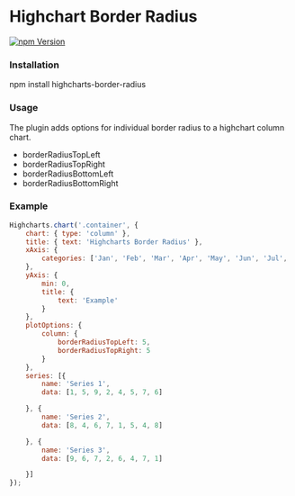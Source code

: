 # Highchart Border Radius

[![npm Version](https://img.shields.io/npm/v/highcharts-border-radius.svg)](https://www.npmjs.com/package/highcharts-border-radius)

### Installation
npm install highcharts-border-radius

### Usage
The plugin adds options for individual border radius to a highchart column chart.

* borderRadiusTopLeft
* borderRadiusTopRight
* borderRadiusBottomLeft
* borderRadiusBottomRight

### Example
```javascript
Highcharts.chart('.container', {
	chart: { type: 'column' },
	title: { text: 'Highcharts Border Radius' },
	xAxis: {
		categories: ['Jan', 'Feb', 'Mar', 'Apr', 'May', 'Jun', 'Jul', 'Aug', 'Sep', 'Oct', 'Nov', 'Dec'],
	},
	yAxis: {
		min: 0,
		title: {
			text: 'Example'
		}
	},
	plotOptions: {
		column: {
			borderRadiusTopLeft: 5,
			borderRadiusTopRight: 5
		}
	},
	series: [{
		name: 'Series 1',
		data: [1, 5, 9, 2, 4, 5, 7, 6]

	}, {
		name: 'Series 2',
		data: [8, 4, 6, 7, 1, 5, 4, 8]

	}, {
		name: 'Series 3',
		data: [9, 6, 7, 2, 6, 4, 7, 1]

	}]
});

```
